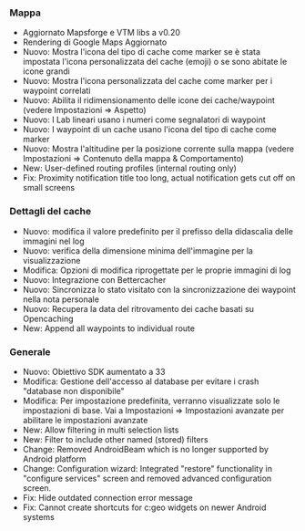 ### Mappa
- Aggiornato Mapsforge e VTM libs a v0.20
- Rendering di Google Maps Aggiornato
- Nuovo: Mostra l'icona del tipo di cache come marker se è stata impostata l'icona personalizzata del cache (emoji) o se sono abitate le icone grandi
- Nuovo: Mostra l'icona personalizzata del cache come marker per i waypoint correlati
- Nuovo: Abilita il ridimensionamento delle icone dei cache/waypoint (vedere Impostazioni => Aspetto)
- Nuovo: I Lab lineari usano i numeri come segnalatori di waypoint
- Nuovo: I waypoint di un cache usano l'icona del tipo di cache come marker
- Nuovo: Mostra l'altitudine per la posizione corrente sulla mappa (vedere Impostazioni => Contenuto della mappa & Comportamento)
- New: User-defined routing profiles (internal routing only)
- Fix: Proximity notification title too long, actual notification gets cut off on small screens

### Dettagli del cache
- Nuovo: modifica il valore predefinito per il prefisso della didascalia delle immagini nel log
- Nuovo: verifica della dimensione minima dell'immagine per la visualizzazione
- Modifica: Opzioni di modifica riprogettate per le proprie immagini di log
- Nuovo: Integrazione con Bettercacher
- Nuovo: Sincronizza lo stato visitato con la sincronizzazione dei waypoint nella nota personale
- Nuovo: Recupera la data del ritrovamento dei cache basati su Opencaching
- New: Append all waypoints to individual route

### Generale
- Nuovo: Obiettivo SDK aumentato a 33
- Modifica: Gestione dell'accesso al database per evitare i crash "database non disponibile"
- Modifica: Per impostazione predefinita, verranno visualizzate solo le impostazioni di base. Vai a Impostazioni => Impostazioni avanzate per abilitare le impostazioni avanzate
- New: Allow filtering in multi selection lists
- New: Filter to include other named (stored) filters
- Change: Removed AndroidBeam which is no longer supported by Android platform
- Change: Configuration wizard: Integrated "restore" functionality in "configure services" screen and removed advanced configuration screen.
- Fix: Hide outdated connection error message
- Fix: Cannot create shortcuts for c:geo widgets on newer Android systems
